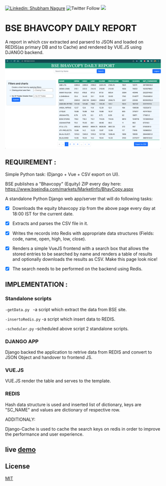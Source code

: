 [![Linkedin: Shubham Nagure](https://img.shields.io/badge/-Shubham-blue?style=flat-square&logo=Linkedin&logoColor=white&link=https://www.linkedin.com/in/shubham-nagure/)](https://www.linkedin.com/in/shubham-nagure/)
![Twitter Follow](https://img.shields.io/twitter/follow/shubham_nagure?style=social)
![](https://visitor-badge.glitch.me/badge?page_id=ShubhamNagure.ShubhamNagure)
# BSE BHAVCOPY DAILY REPORT

A report in which csv extracted and parserd to JSON and loaded on REDIS(as primary DB and to Cache) and rendered by VUE.JS using DJANGO backend.

<p align="center">
<img src="https://github.com/ShubhamNagure/BhavCopy-Report-Analysis/blob/main/screenshot/Screenshot 2021-12-29 at 6.40.19 PM.png"   />
</p>

## REQUIREMENT :

Simple Python task:
(Django + Vue + CSV export on UI).

BSE publishes a "Bhavcopy" (Equity) ZIP every day here: https://www.bseindia.com/markets/MarketInfo/BhavCopy.aspx

A standalone Python Django web app/server that will do following tasks:

- [x] Downloads the equity bhavcopy zip from the above page every day at 18:00 IST for the current date.
- [x] Extracts and parses the CSV file in it.
- [x] Writes the records into Redis with appropriate data structures (Fields: code, name, open, high, low, close).
- [x] Renders a simple VueJS frontend with a search box that allows the stored entries to be searched by name and renders a table of results and optionally downloads the results as CSV. Make this page look nice!
- [x] The search needs to be performed on the backend using Redis.


## IMPLEMENTATION :

### Standalone  scripts

```-getData.py ```      -a script which extract the data from BSE site.

```-insertoRedis.py```  -a script which insert data to REDIS.

```-scheduler.py```     -scheduled above script 2 standalone scripts.


### DJANGO APP

Django backed the application to retrive data from REDIS and convert to JSON Object and handover to frontend JS.

### VUE.JS

VUE.JS render the table and serves to the template.


### REDIS

Hash data structure is used and inserted list of dictionary, keys are "SC_NAME" and values are dictionary of respective row.


ADDITIONALY:

Django-Cache is used to cache the search keys on redis in order to improve the performance and user experience.


## live [demo](http://139.59.11.162/)

## License
[MIT](https://choosealicense.com/licenses/mit/)
